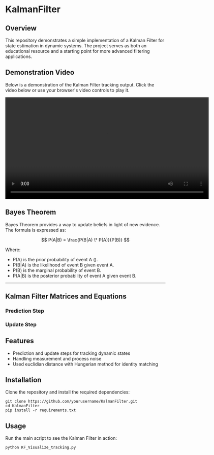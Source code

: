 # KalmanFilter
## Overview
This repository demonstrates a simple implementation of a Kalman Filter for state estimation in dynamic systems. The project serves as both an educational resource and a starting point for more advanced filtering applications.

## Demonstration Video

Below is a demonstration of the Kalman Filter tracking output. Click the video below or use your browser's video controls to play it.

<video width="640" controls>
    <source src="tracked_output.avi" type="video/avi">
    Your browser does not support the video tag.
</video>

## Bayes Theorem

Bayes Theorem provides a way to update beliefs in light of new evidence. The formula is expressed as:

$$
P(A|B) = \frac{P(B|A) \* P(A)}{P(B)}
$$

Where:
- P(A) is the prior probability of event A ().
- P(B|A) is the likelihood of event B given event A.
- P(B) is the marginal probability of event B.
- P(A|B) is the posterior probability of event A given event B.

---

## Kalman Filter Matrices and Equations

### Prediction Step


### Update Step


## Features
- Prediction and update steps for tracking dynamic states
- Handling measurement and process noise
- Used euclidian distance with Hungerian method for identity matching

## Installation
Clone the repository and install the required dependencies:
```
git clone https://github.com/yourusername/KalmanFilter.git
cd KalmanFilter
pip install -r requirements.txt
```

## Usage
Run the main script to see the Kalman Filter in action:
```
python KF_Visualize_tracking.py
```

